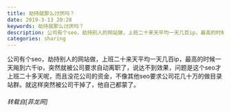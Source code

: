 ```yaml
---
title: 劫持就那么讨厌吗？
date: 2019-3-13 20:28
keywords: 劫持就那么讨厌吗？
description: 公司有个seo，劫持别人的网站做，上班二十来天平均一天几百ip，最高的时候一天飚到六千ip，突然就被公司要求自动离职了，说达不到效果，问题是这个seo才上班二十多天呢，而且没花公司的资金，不像其他seo要求公司花几十万的做目录站群。就这样突然被公司干掉了，他自己都蒙了。
categories: sharing
---
```

<td class="t_f" id="postmessage_3219313">

公司有个seo，劫持别人的网站做，上班二十来天平均一天几百ip，最高的时候一天飚到六千ip，突然就被公司要求自动离职了，说达不到效果，问题是这个seo才上班二十多天呢，而且没花公司的资金，不像其他seo要求公司花几十万的做目录站群。就这样突然被公司干掉了，他自己都蒙了。</td>
###### 转载自[菲龙网]